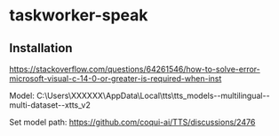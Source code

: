 # taskworker-speak

## Installation

https://stackoverflow.com/questions/64261546/how-to-solve-error-microsoft-visual-c-14-0-or-greater-is-required-when-inst

Model: C:\Users\XXXXXX\AppData\Local\tts\tts_models--multilingual--multi-dataset--xtts_v2

Set model path: https://github.com/coqui-ai/TTS/discussions/2476